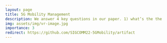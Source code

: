 ```yaml
---
layout: page
title: 5G Mobility Management
description: We answer 4 key questions in our paper. 1) what’s the the impact of mobility on application QoE? 2) do handovers cause excessive energy overhead? 3) what implication does 5G mobility has on cellular networks? 4) what can be done to reduce this performance degradation?
img: assets/img/vr-image.jpg
importance: 3
redirect: https://github.com/SIGCOMM22-5GMobility/artifact
---
```

